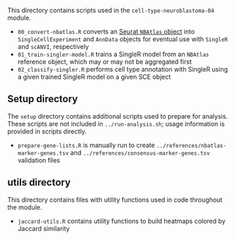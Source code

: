 This directory contains scripts used in the `cell-type-neuroblastoma-04` module.

* `00_convert-nbatlas.R` converts an [Seurat `NBAtlas` object](https://data.mendeley.com/datasets/yhcf6787yp/3) into `SingleCellExperiment` and `AnnData` objects for eventual use with `SingleR` and `scANVI`, respectively
* `01_train-singler-model.R` trains a SingleR model from an `NBAtlas` reference object, which may or may not be aggregated first
* `02_classify-singler.R` performs cell type annotation with SingleR using a given trained SingleR model on a given SCE object

## Setup directory

The `setup` directory contains additional scripts used to prepare for analysis.
These scripts are not included in `../run-analysis.sh`; usage information is provided in scripts directly.

* `prepare-gene-lists.R` is manually run to create `../references/nbatlas-marker-genes.tsv` and `../references/consensus-marker-genes.tsv` validation files

## utils directory

This directory contains files with utility functions used in code throughout the module.

* `jaccard-utils.R` contains utility functions to build heatmaps colored by Jaccard similarity
